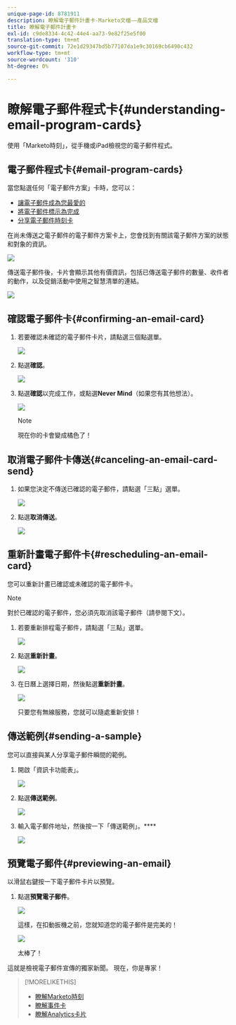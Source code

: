 ```yaml
---
unique-page-id: 8781911
description: 瞭解電子郵件計畫卡-Marketo文檔——產品文檔
title: 瞭解電子郵件計畫卡
exl-id: c9de8334-4c42-44e4-aa73-9e82f25e5f00
translation-type: tm+mt
source-git-commit: 72e1d29347bd5b77107da1e9c30169cb6490c432
workflow-type: tm+mt
source-wordcount: '310'
ht-degree: 0%

---
```


# 瞭解電子郵件程式卡{#understanding-email-program-cards}

使用「Marketo時刻」，從手機或iPad檢視您的電子郵件程式。

## 電子郵件程式卡{#email-program-cards}

當您點選任何「電子郵件方案」卡時，您可以：

* [讓電子郵件成為您最愛的](/help/marketo/product-docs/core-marketo-concepts/mobile-apps/marketo-moments/working-with-moments/creating-a-favorite.md)
* [將電子郵件標示為完成](/help/marketo/product-docs/core-marketo-concepts/mobile-apps/marketo-moments/working-with-moments/marking-it-done.md)
* [分享電子郵件時刻卡](/help/marketo/product-docs/core-marketo-concepts/mobile-apps/marketo-moments/working-with-moments/sharing-a-moment.md)

在尚未傳送之電子郵件的電子郵件方案卡上，您會找到有關該電子郵件方案的狀態和對象的資訊。

![](assets/image2015-7-2-9-3a33-3a47.png)

傳送電子郵件後，卡片會顯示其他有價資訊，包括已傳送電子郵件的數量、收件者的動作，以及促銷活動中使用之智慧清單的連結。

![](assets/image2015-9-25-10-3a5-3a29.png)

## 確認電子郵件卡{#confirming-an-email-card}

1. 若要確認未確認的電子郵件卡片，請點選三個點選單。

   ![](assets/image2015-7-16-17-3a6-3a16.png)

1. 點選&#x200B;**確認**。

   ![](assets/image2015-7-16-17-3a8-3a34.png)

1. 點選&#x200B;**確認**&#x200B;以完成工作，或點選&#x200B;**Never Mind**（如果您有其他想法）。

   ![](assets/image2015-7-16-17-3a12-3a18.png)

   >[!NOTE]
   >
   >現在你的卡會變成橘色了！

## 取消電子郵件卡傳送{#canceling-an-email-card-send}

1. 如果您決定不傳送已確認的電子郵件，請點選「三點」選單。

   ![](assets/image2015-7-17-9-3a50-3a49.png)

1. 點選&#x200B;**取消傳送**。

   ![](assets/image2015-7-17-9-3a52-3a54.png)

## 重新計畫電子郵件卡{#rescheduling-an-email-card}

您可以重新計畫已確認或未確認的電子郵件卡。

>[!NOTE]
>
>對於已確認的電子郵件，您必須先取消該電子郵件（請參閱下文）。

1. 若要重新排程電子郵件，請點選「三點」選單。

   ![](assets/image2015-7-17-9-3a58-3a44.png)

1. 點選&#x200B;**重新計畫**。

   ![](assets/image2015-7-17-10-3a0-3a32.png)

1. 在日曆上選擇日期，然後點選&#x200B;**重新計畫**。

   ![](assets/image2015-7-17-10-3a5-3a55.png)

   只要您有無線服務，您就可以隨處重新安排！

## 傳送範例{#sending-a-sample}

您可以直接與某人分享電子郵件瞬間的範例。

1. 開啟「資訊卡功能表」。

   ![](assets/image2015-7-14-16-3a44-3a7.png)

1. 點選&#x200B;**傳送範例**。

   ![](assets/image2015-7-14-16-3a40-3a54.png)

1. 輸入電子郵件地址，然後按一下「傳送範例」。****

   ![](assets/image2015-7-14-17-3a2-3a32.png)

## 預覽電子郵件{#previewing-an-email}

以滑鼠右鍵按一下電子郵件卡片以預覽。

1. 點選&#x200B;**預覽電子郵件**。

   ![](assets/image2015-7-14-16-3a42-3a21.png)

   這樣，在扣動扳機之前，您就知道您的電子郵件是完美的！

   ![](assets/image2015-6-30-11-3a15-3a22.png)

   太棒了！

這就是檢視電子郵件宣傳的獨家新聞。 現在，你是專家！

>[!MORELIKETHIS]
>
>* [瞭解Marketo時刻](/help/marketo/product-docs/core-marketo-concepts/mobile-apps/marketo-moments/understanding-moments/understanding-marketo-moments.md)
>* [瞭解事件卡](/help/marketo/product-docs/core-marketo-concepts/mobile-apps/marketo-moments/understanding-moments/understanding-event-cards.md)
>* [瞭解Analytics卡片](/help/marketo/product-docs/core-marketo-concepts/mobile-apps/marketo-moments/understanding-moments/understanding-analytics-cards.md)

